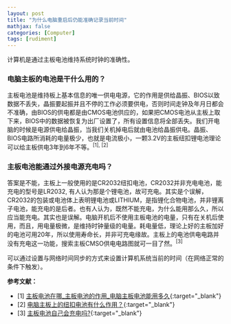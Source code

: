 ```yaml
---
layout: post
title: "为什么电脑重启后仍能准确记录当前时间"
mathjax: false
categories: [Computer]
tags: [rudiment]
---
```


计算机是通过主板电池维持系统时钟的准确性。

### 电脑主板的电池是干什么用的？

主板电池是维持板上基本信息的唯一供电电源，它的作用是供给晶振、BIOS以致数据不丢失，晶振要起振并且不停的工作必须要供电，否则时间走钟及年月日都会不准确，由BIOS的供电都是由CMOS电池供应的，如果把CMOS电池从主板上取下来，BIOS中的数据被恢复为出厂设置了，所有设置信息将全部丢失。我们开电脑的时候是电源供电给晶振，当我们关机掉电后就由电池给晶振供电。晶振、BIOS电路所消耗的电量极少，也就是电流极小，一颗3.2V的主板纽扣锂电池理论可以给主板供电3年到6年不等。<sup>[1], [2]</sup>

### 主板电池能通过外接电源充电吗？

答案是不能，主板上一般使用的是CR2032纽扣电池，CR2032并非充电电池，能充电的型号是LR2032, 有人认为那是个锂电池，故可充电。其实是个误解，CR2032的包装或电池体上表明锂电池或LITHIUM，是指锂化合物电池，并非锂离子电池，能充电的是后者。也有人认为，既然不能充电，为什么能用那么久，所以应当能充电。其实也是误解。电脑开机后不使用主板电池的电量，只有在关机后使用，而且，用电量极微，是维持时钟量级的电量。耗电量低，理论上好的主板加好的电池可用20年，所以使用寿命长，并非可充电缘故。主板上的电池供电电路并没有充电这一功能，搜索主板CMSO供电电路图就可一目了然。<sup>[3]</sup>

可以通过设置与网络时间同步的方式来设置计算机系统当前的时间（在网络正常的条件下触发）。

**参考文献：**

- [1] [主板电池在哪_主板电池的作用_电脑主板电池能用多久](http://m.elecfans.com/article/1189391.html#:~:text=%E4%B8%BB%E6%9D%BF%E7%94%B5%E6%B1%A0%E4%B8%BB%E8%A6%81%E7%94%A8%E4%BA%8E,%E7%99%BD%E8%89%B2%E5%9C%86%E7%89%87%E7%BA%BD%E6%89%A3%E7%94%B5%E6%B1%A0%E3%80%82){:target="_blank"}
- [2] [电脑主板上的纽扣电池有什么作用？](https://zhidao.baidu.com/question/445821536.html?qbl=relate_question_1){:target="_blank"}
- [3] [主板电池自己会充电吗?](https://zhidao.baidu.com/question/607468378.html#:~:text=%E7%AD%94%E6%A1%88%E6%98%AF%EF%BC%9A%E4%B8%8D%E8%83%BD%E5%85%85%E7%94%B5%E3%80%82,%E9%94%82%E7%94%B5%E6%B1%A0%EF%BC%8C%E6%95%85%E5%8F%AF%E5%85%85%E7%94%B5%E3%80%82){:target="_blank"}